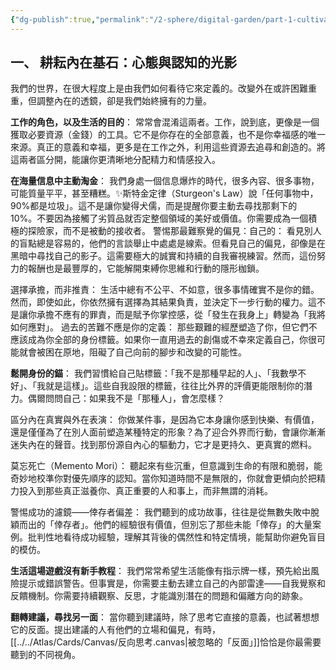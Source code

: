 ```yaml
---
{"dg-publish":true,"permalink":"/2-sphere/digital-garden/part-1-cultivating-your-inner-foundation-mindset-and-perception/"}
---
```


## 一、 耕耘內在基石：心態與認知的光影
我們的世界，在很大程度上是由我們如何看待它來定義的。改變外在或許困難重重，但調整內在的透鏡，卻是我們始終擁有的力量。

**工作的角色，以及生活的目的**： 常常會混淆這兩者。工作，說到底，更像是一個獲取必要資源（金錢）的工具。它不是你存在的全部意義，也不是你幸福感的唯一來源。真正的意義和幸福，更多是在工作之外，利用這些資源去追尋和創造的。將這兩者區分開，能讓你更清晰地分配精力和情感投入。

**在海量信息中主動淘金**： 我們身處一個信息爆炸的時代，很多內容、很多事物，可能質量平平，甚至糟糕。✨斯特金定律（Sturgeon's Law）說「任何事物中，90%都是垃圾」。這不是讓你變得犬儒，而是提醒你要主動去尋找那剩下的 10%。不要因為接觸了劣質品就否定整個領域的美好或價值。你需要成為一個積極的探險家，而不是被動的接收者。
警惕那最難察覺的偏見：自己的： 看見別人的盲點總是容易的，他們的言談舉止中處處是線索。但看見自己的偏見，卻像是在黑暗中尋找自己的影子。這需要極大的誠實和持續的自我審視練習。然而，這份努力的報酬也是最豐厚的，它能解開束縛你思維和行動的隱形枷鎖。

選擇承擔，而非推責： 生活中總有不公平、不如意，很多事情確實不是你的錯。然而，即使如此，你依然擁有選擇為其結果負責，並決定下一步行動的權力。這不是讓你承擔不應有的罪責，而是賦予你掌控感，從「發生在我身上」轉變為「我將如何應對」。
過去的苦難不應是你的定義： 那些艱難的經歷塑造了你，但它們不應該成為你全部的身份標籤。如果你一直用過去的創傷或不幸來定義自己，你很可能就會被困在原地，阻礙了自己向前的腳步和改變的可能性。

**鬆開身份的錨**： 我們習慣給自己貼標籤：「我不是那種早起的人」、「我數學不好」、「我就是這樣」。這些自我設限的標籤，往往比外界的評價更能限制你的潛力。偶爾問問自己：如果我不是「那種人」，會怎麼樣？

區分內在真實與外在表演： 你做某件事，是因為它本身讓你感到快樂、有價值，還是僅僅為了在別人面前塑造某種特定的形象？為了迎合外界而行動，會讓你漸漸迷失內在的聲音。找到那份源自內心的驅動力，它才是更持久、更真實的燃料。

莫忘死亡（Memento Mori）： 聽起來有些沉重，但意識到生命的有限和脆弱，能奇妙地校準你對優先順序的認知。當你知道時間不是無限的，你就會更傾向於把精力投入到那些真正滋養你、真正重要的人和事上，而非無謂的消耗。

警惕成功的濾鏡——倖存者偏差： 我們聽到的成功故事，往往是從無數失敗中脫穎而出的「倖存者」。他們的經驗很有價值，但別忘了那些未能「倖存」的大量案例。批判性地看待成功經驗，理解其背後的偶然性和特定情境，能幫助你避免盲目的模仿。

**生活這場遊戲沒有新手教程**： 我們常常希望生活能像有指示牌一樣，預先給出風險提示或錯誤警告。但事實是，你需要主動去建立自己的內部雷達——自我覺察和反饋機制。你需要持續觀察、反思，才能識別潛在的問題和偏離方向的跡象。

**翻轉建議，尋找另一面**： 當你聽到建議時，除了思考它直接的意義，也試著想想它的反面。提出建議的人有他們的立場和偏見，有時，[[../../Atlas/Cards/Canvas/反向思考.canvas|被忽略的「反面」]]恰恰是你最需要聽到的不同視角。